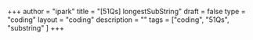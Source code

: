 +++
author = "ipark"
title = "[51Qs] longestSubString"
draft =  false
type = "coding"
layout = "coding"
description = ""
tags = ["coding", "51Qs", "substring"
]
+++
<script src="https://gist.github.com/ipark-CS/041dea6461c8d436eba065c2579d5877.js"></script>
